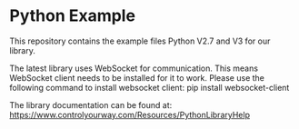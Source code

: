 # Python Example

This repository contains the example files Python V2.7 and V3 for our library.

The latest library uses WebSocket for communication. This means WebSocket client needs to be installed for it to work. Please use the following command to install websocket client:
pip install websocket-client

The library documentation can be found at:
https://www.controlyourway.com/Resources/PythonLibraryHelp